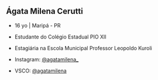 ## Ágata Milena Cerutti

- 16 yo | Maripá - PR
- Estudante do Colégio Estadual PIO XII
- Estagiária na Escola Municipal Professor Leopoldo Kuroli

- Instagram: [@agatamilena_](https://instagram.com/agatamilena_)
- VSCO: [@agatamilena](https://VSCO.com/agatamilena)
